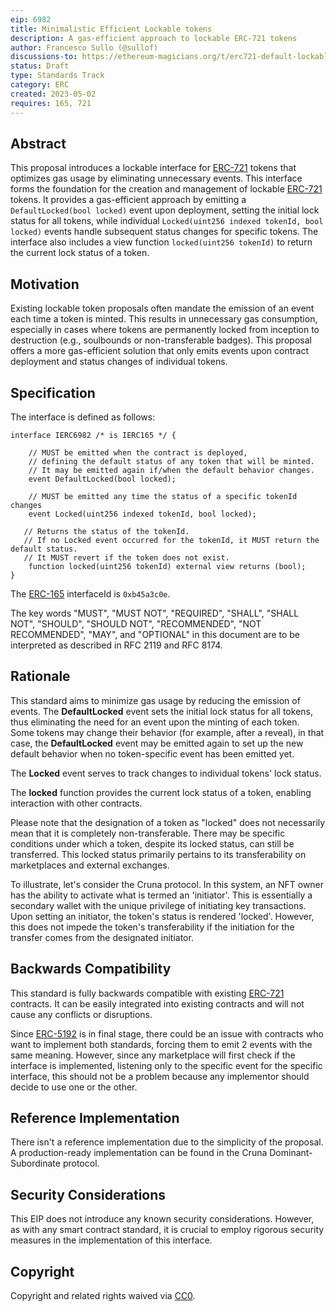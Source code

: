 ```yaml
---
eip: 6982
title: Minimalistic Efficient Lockable tokens
description: A gas-efficient approach to lockable ERC-721 tokens
author: Francesco Sullo (@sullof)
discussions-to: https://ethereum-magicians.org/t/erc721-default-lockable-proposal/13366
status: Draft
type: Standards Track
category: ERC
created: 2023-05-02
requires: 165, 721
---
```


## Abstract

This proposal introduces a lockable interface for [ERC-721](./eip-721.md) tokens that optimizes gas usage by eliminating unnecessary events. This interface forms the foundation for the creation and management of lockable [ERC-721](./eip-721.md) tokens. It provides a gas-efficient approach by emitting a `DefaultLocked(bool locked)` event upon deployment, setting the initial lock status for all tokens, while individual `Locked(uint256 indexed tokenId, bool locked)` events handle subsequent status changes for specific tokens. The interface also includes a view function `locked(uint256 tokenId)` to return the current lock status of a token.

## Motivation

Existing lockable token proposals often mandate the emission of an event each time a token is minted. This results in unnecessary gas consumption, especially in cases where tokens are permanently locked from inception to destruction (e.g., soulbounds or non-transferable badges). This proposal offers a more gas-efficient solution that only emits events upon contract deployment and status changes of individual tokens.

## Specification

The interface is defined as follows:

```solidity
interface IERC6982 /* is IERC165 */ {
  
    // MUST be emitted when the contract is deployed, 
    // defining the default status of any token that will be minted.
    // It may be emitted again if/when the default behavior changes.
    event DefaultLocked(bool locked);

    // MUST be emitted any time the status of a specific tokenId changes
    event Locked(uint256 indexed tokenId, bool locked);

   // Returns the status of the tokenId.
   // If no Locked event occurred for the tokenId, it MUST return the default status.
   // It MUST revert if the token does not exist.
    function locked(uint256 tokenId) external view returns (bool);
}

```

The [ERC-165](./eip-165.md) interfaceId is `0xb45a3c0e`.

The key words "MUST", "MUST NOT", "REQUIRED", "SHALL", "SHALL NOT", "SHOULD", "SHOULD NOT", "RECOMMENDED", "NOT RECOMMENDED", "MAY", and "OPTIONAL" in this document are to be interpreted as described in RFC 2119 and RFC 8174.

## Rationale

This standard aims to minimize gas usage by reducing the emission of events. The **DefaultLocked** event sets the initial lock status for all tokens, thus eliminating the need for an event upon the minting of each token. Some tokens may change their behavior (for example, after a reveal), in that case, the **DefaultLocked** event may be emitted again to set up the new default behavior when no token-specific event has been emitted yet. 

The **Locked** event serves to track changes to individual tokens' lock status.

The **locked** function provides the current lock status of a token, enabling interaction with other contracts.

Please note that the designation of a token as "locked" does not necessarily mean that it is completely non-transferable. There may be specific conditions under which a token, despite its locked status, can still be transferred. This locked status primarily pertains to its transferability on marketplaces and external exchanges.

To illustrate, let's consider the Cruna protocol. In this system, an NFT owner has the ability to activate what is termed an 'initiator'. This is essentially a secondary wallet with the unique privilege of initiating key transactions. Upon setting an initiator, the token's status is rendered 'locked'. However, this does not impede the token's transferability if the initiation for the transfer comes from the designated initiator. 

## Backwards Compatibility

This standard is fully backwards compatible with existing [ERC-721](./eip-721.md) contracts. It can be easily integrated into existing contracts and will not cause any conflicts or disruptions.

Since [ERC-5192](./ERC-5192.md) is in final stage, there could be an issue with contracts who want to implement both standards, forcing them to emit 2 events with the same meaning. However, since any marketplace will first check if the interface is implemented, listening only to the specific event for the specific interface, this should not be a problem because any implementor should decide to use one or the other.

## Reference Implementation

There isn't a reference implementation due to the simplicity of the proposal.
A production-ready implementation can be found in the Cruna Dominant-Subordinate protocol.

## Security Considerations

This EIP does not introduce any known security considerations. However, as with any smart contract standard, it is crucial to employ rigorous security measures in the implementation of this interface.

## Copyright

Copyright and related rights waived via [CC0](../LICENSE.md).
